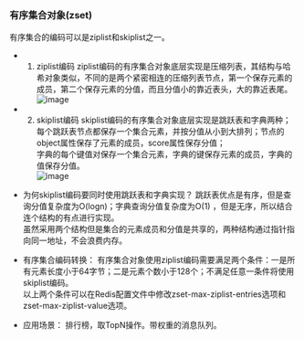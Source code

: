 ## <h3 id="redis_data_structure_5">有序集合对象(zset)</h3>
 
有序集合的编码可以是ziplist和skiplist之一。
* 1. ziplist编码 
ziplist编码的有序集合对象底层实现是压缩列表，其结构与哈希对象类似，不同的是两个紧密相连的压缩列表节点，第一个保存元素的成员，第二个保存元素的分值，而且分值小的靠近表头，大的靠近表尾。<br/>
![image](https://user-images.githubusercontent.com/87458342/132522277-19141251-9509-4edc-8027-e2ecdc385b7b.png)

* 2. skiplist编码
skiplist编码的有序集合对象底层实现是跳跃表和字典两种；<br/>
每个跳跃表节点都保存一个集合元素，并按分值从小到大排列；节点的object属性保存了元素的成员，score属性保存分值；<br/>
字典的每个键值对保存一个集合元素，字典的键保存元素的成员，字典的值保存分值。<br/>
![image](https://user-images.githubusercontent.com/87458342/132522391-e134841e-3548-4f54-8c49-bb3bc4d9492b.png)

* 为何skiplist编码要同时使用跳跃表和字典实现？
跳跃表优点是有序，但是查询分值复杂度为O(logn)；字典查询分值复杂度为O(1) ，但是无序，所以结合连个结构的有点进行实现。<br/>
虽然采用两个结构但是集合的元素成员和分值是共享的，两种结构通过指针指向同一地址，不会浪费内存。
 
* 有序集合编码转换：
有序集合对象使用ziplist编码需要满足两个条件：一是所有元素长度小于64字节；二是元素个数小于128个；不满足任意一条件将使用skiplist编码。<br/>
以上两个条件可以在Redis配置文件中修改zset-max-ziplist-entries选项和zset-max-ziplist-value选项。
 
* 应用场景：
排行榜，取TopN操作。带权重的消息队列。
